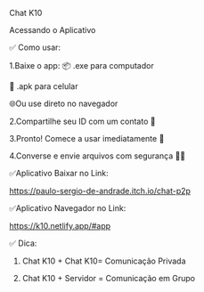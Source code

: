 Chat K10

Acessando o Aplicativo

✅ Como usar:

1.Baixe o app:
 📦 .exe para computador
 
 📱 .apk para celular
 
 🌐Ou use direto no navegador
 
2.Compartilhe seu ID com um contato 🔐

3.Pronto! Comece a usar imediatamente 🚀

4.Converse e envie arquivos com segurança 📁💬

✅Aplicativo Baixar no Link:

https://paulo-sergio-de-andrade.itch.io/chat-p2p

✅Aplicativo Navegador no Link:

https://k10.netlify.app/#app



✅ Dica:

1. Chat K10 + Chat K10= Comunicação Privada
   
2. Chat K10 + Servidor = Comunicação em Grupo
